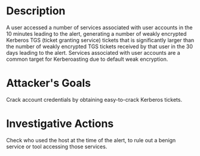 # Description
A user accessed a number of services associated with user accounts in the 10 minutes leading to the alert, generating a number of weakly encrypted Kerberos TGS (ticket granting service) tickets that is significantly larger than the number of weakly encrypted TGS tickets received by that user in the 30 days leading to the alert. Services associated with user accounts are a common target for Kerberoasting due to default weak encryption.
# Attacker's Goals
Crack account credentials by obtaining easy-to-crack Kerberos tickets.
# Investigative Actions
Check who used the host at the time of the alert, to rule out a benign service or tool accessing those services.
